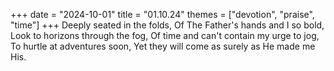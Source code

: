 +++
date = "2024-10-01"
title = "01.10.24"
themes = ["devotion", "praise", "time"]
+++
Deeply seated in the folds,
Of The Father's hands and I so bold,
Look to horizons through the fog,
Of time and can't contain my urge to jog,
To hurtle at adventures soon,
Yet they will come as surely as He made me His.
